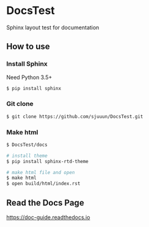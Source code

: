 # DocsTest
Sphinx layout test for documentation

## How to use

### Install Sphinx
Need Python 3.5+

```bash
$ pip install sphinx
```

### Git clone
```bash
$ git clone https://github.com/sjuuun/DocsTest.git
```

### Make html
```bash
$ DocsTest/docs

# install theme
$ pip install sphinx-rtd-theme

# make html file and open
$ make html
$ open build/html/index.rst
```

## Read the Docs Page

https://doc-guide.readthedocs.io
